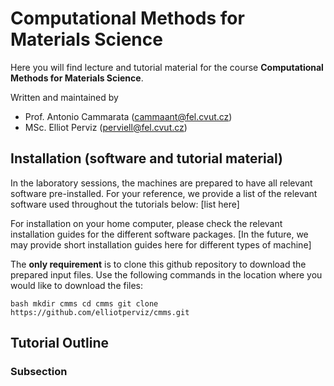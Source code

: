 # Computational Methods for Materials Science
Here you will find lecture and tutorial material for the course **Computational Methods for Materials Science**.

Written and maintained by<br>
- Prof. Antonio Cammarata (cammaant@fel.cvut.cz)<br>
- MSc. Elliot Perviz (perviell@fel.cvut.cz)<br>

## Installation (software and tutorial material)

In the laboratory sessions, the machines are prepared to have all relevant software pre-installed. For your reference, we provide a list of the relevant software used throughout the tutorials below:
[list here]

For installation on your home computer, please check the relevant installation guides for the different software packages. [In the future, we may provide short installation guides here for different types of machine]

The **only requirement** is to clone this github repository to download the prepared input files. Use the following commands in the location where you would like to download the files:

``bash
mkdir cmms
cd cmms
git clone https://github.com/elliotperviz/cmms.git
``

## Tutorial Outline
### Subsection

